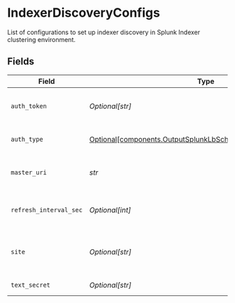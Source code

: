# IndexerDiscoveryConfigs

List of configurations to set up indexer discovery in Splunk Indexer clustering environment.


## Fields

| Field                                                                                                                                     | Type                                                                                                                                      | Required                                                                                                                                  | Description                                                                                                                               |
| ----------------------------------------------------------------------------------------------------------------------------------------- | ----------------------------------------------------------------------------------------------------------------------------------------- | ----------------------------------------------------------------------------------------------------------------------------------------- | ----------------------------------------------------------------------------------------------------------------------------------------- |
| `auth_token`                                                                                                                              | *Optional[str]*                                                                                                                           | :heavy_minus_sign:                                                                                                                        | Authentication token required to authenticate to cluster Manager for indexer discovery.                                                   |
| `auth_type`                                                                                                                               | [Optional[components.OutputSplunkLbSchemasAuthenticationMethod]](../../models/shared/outputsplunklbschemasauthenticationmethod.md)        | :heavy_minus_sign:                                                                                                                        | Enter a token directly, or provide a secret referencing a token                                                                           |
| `master_uri`                                                                                                                              | *str*                                                                                                                                     | :heavy_check_mark:                                                                                                                        | Full URI of Splunk cluster Manager (scheme://host:port). E.g.: https://managerAddress:8089                                                |
| `refresh_interval_sec`                                                                                                                    | *Optional[int]*                                                                                                                           | :heavy_minus_sign:                                                                                                                        | Time interval in seconds between two consecutive indexer list fetches from cluster Manager.                                               |
| `site`                                                                                                                                    | *Optional[str]*                                                                                                                           | :heavy_minus_sign:                                                                                                                        | Clustering site of the indexers from where indexers need to be discovered. In case of single site cluster, it defaults to 'default' site. |
| `text_secret`                                                                                                                             | *Optional[str]*                                                                                                                           | :heavy_minus_sign:                                                                                                                        | Select (or create) a stored text secret                                                                                                   |